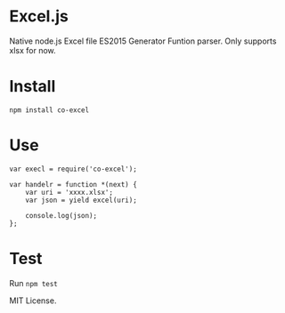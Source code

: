 Excel.js
========

Native node.js Excel file ES2015 Generator Funtion parser. Only supports xlsx for now.

Install
=======
    npm install co-excel

Use
====
    var execl = require('co-excel');

    var handelr = function *(next) {
    	var uri = 'xxxx.xlsx';
    	var json = yield excel(uri);

    	console.log(json);
    };


Test
=====
Run `npm test`

MIT License.


